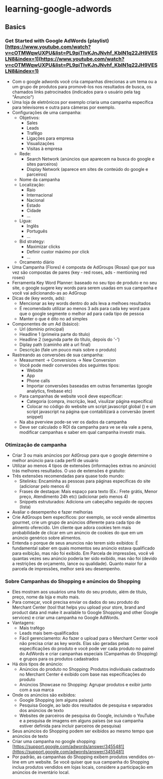 # learning-google-adwords

## Basics

### Get Started with Google AdWords (playlist) [https://www.youtube.com/watch?v=cOTMWqwUXPU&list=PL9piTIvKJnJNvhf_KbIN1q22JH9VESLN8&index=1](https://www.youtube.com/watch?v=cOTMWqwUXPU&list=PL9piTIvKJnJNvhf_KbIN1q22JH9VESLN8&index=1)

* Com o google adwords você cria campanhas direcionas a um tema ou a um grupo de produtos para promovê-los nos resultados de busca, os chamados links patrocinados (indicados para o usuário pela tag "Ánuncio")
* Uma loja de eletrônicos por exemplo criaria uma campanha específica para  televisores e outra para câmeras por exemplo.
* Configurações de uma campanha:
    * Objetivos:
        * Sales
        * Leads
        * Trafêgo
        * Ligações para empresa
        * Visualizações
        * Visitas à empresa
    * Rede:
        * Search Network (anúncios que aparecem na busca do google e sites parceiros)
        * Display Network (aparece em sites de conteúdo do google e parceiros)
    * Nome da campanha
    * Localização:
        * Raio
        * Internacional
        * Nacional
        * Estado
        * Cidade
        * ...
    * Ligua:
        * Inglês
        * Português
        * ...
    * Bid strategy:
        * Maximizar clicks
        * Definir custor máximo por click
        * ...
    * Orcamento diário
* Uma Campanha (Flores) é composta de AdGroups (Rosas) que por sua vez são compostas de pares (key - red roses, ads - mentioning red roses)
* Ferramenta Key Word Planner: baseado no seu tipo de produto e no seu site, o google sugere key words para serem usadas em sua campanha e você vai adicionando-as ao AdGroup
* Dicas de (key words, ads):
    * Mencionar as key words dentro do ads leva a melhoes resultados
    * É recomendado utilizar ao menos 3 ads para cada key word para que o google segmente o melhor ad para cada tipo de pessoa
    * Manter o que é dito no ad simples
* Componentes de um Ad (básico):
    * Url (domínio principal)
    * Headline 1 (primeira parte do título)
    * Headline 2 (segunda parte do título, depois do '-')
    * Diplay path (caminho até a url final)
    * Descrição (fale um pouco mais sobre o produto)
* Rastreando as conversões de sua campanha:
    * Measurment -> Conversions -> New Conversion
    * Você pode medir conversões dos seguintes tipos:
        * Website
        * App
        * Phone calls
        * Importar conversões baseadas em outras ferramentas (google analytics, firebase etc)
    * Para campanhas de website você deve especificar:
        * Categoria (compra, inscrição, lead, visulizar página específica)
        * Colocar no código do website um script javascript global () e um script javascript na página que contabilizará a conversão (event snippet)
    * Na aba pverview pode-se ver os dados da campanha
    * Deve ser calculado o ROI da campanha para ve se ela vale a pena, modificar campanhas e saber em qual campanha investir mais.

### Otimização de campanha

* Criar 3 ou mais anúncios por AdGroup para que o google determine o melhor anúncio para cada perfil de usuário
* Utilizar ao menos 4 tipos de extensões (informações extras no anúncio) trás melhores resultados. O uso de extensões é gratuito: 
* Três extensões recomendadas para quase todo mundo:
    * Sitelinks: Encaminha as pessoas para páginas específicas do site (adicionar pelo menos 4)
    * Frases de destaque: Mais espaço para texto (Ex.: Frete grátis, Menor preço, Atendimento 24h etc) (adicionar pelo menos 4)
    * Snippets estruturados: Adiciona um cabeçalho seguido de opçoes (lista)
* Avaliar o desempenho e fazer melhorias
* Crie AdGroups bem específicos: por exemplo, se você vende alimentos gourmet, crie um grupo de anúncios diferente para cada tipo de alimento oferecido. Um cliente que adora cookies tem mais probabilidade de clicar em um anúncio de cookies do que em um anúncio genérico sobre alimentos.
* Entenda o porque de seus anuncios não terem sido exibidos: É fundamental saber em quais momentos seu anúncio estava qualificado para exibição, mas não foi exibido. Em Parcela de impressões, você vê quantas vezes seu anúncio poderia ter sido exibido, mas não foi (devido a restrições de orçamento, lance ou qualidade). Quanto maior for a parcela de impressões, melhor será seu desempenho.

### Sobre Campanhas do Shopping e anúncios do Shopping

* Eles mostram aos usuários uma foto do seu produto, além de título, preço, nome da loja e muito mais.
* Para começar, você precisa enviar os dados do seu produto do Merchant Center (tool that helps you upload your store, brand and product data and make it available to Google Shopping and other Google services) e criar uma campanha no Google AdWords.
* Vantagens:
    * Mais trafégo
    * Leads mais bem-qualificados
    * Fácil gerenciamento: Ao fazer o upload para o Merchant Center você não precisa criar as key words. Elas são geradas pelas especificações do produto e você pode ver cada produto no painel do AdWords e criar campanhas especiais (Campanhas do Shopping) e grupos para os produtos cadastrados
* Há dois tipos de anúncio:
    * Anúncios do produto no Shopping: Produtos individuais cadastrado no Merchant Center é exibido com base nas especificações do produto
    * Anúncios Showcase no Shopping: Agrupar produtos e exibir junto com a sua marca
* Onde os anúncios são exibidos:
    * Google Shopping (em alguns países)
    * Pesquisa Google, ao lado dos resultados de pesquisa e separados dos anúncios de texto
    * Websites de parceiros de pesquisa do Google, incluindo o YouTube e a pesquisa de imagens em alguns países (se sua campanha estiver definida para incluir parceiros de pesquisa)
* Seus anúncios do Shopping podem ser exibidos ao mesmo tempo que anúncios de texto
* Criar uma campanha no google shopping: [https://support.google.com/adwords/answer/3455481](https://support.google.com/adwords/answer/3455481)
* Por padrão, as campanhas do Shopping exibem produtos vendidos on-line em um website. Se você quiser que sua campanha do Shopping inclua produtos vendidos em lojas locais, considere a participação em anúncios de inventário local.



